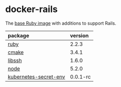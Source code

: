 # docker-rails

The [base Ruby image](https://hub.docker.com/_/ruby/) with additions to support Rails.

package|version
:-|:-
[ruby](https://www.ruby-lang.org/)|2.2.3
[cmake](https://cmake.org/)|3.4.1
[libssh](http://www.libssh2.org/)|1.6.0
[node](https://nodejs.org/)|5.2.0
[kubernetes-secret-env](https://github.com/buth/kubernetes-secret-env)|0.0.1-rc
